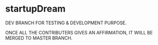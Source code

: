 # startupDream
DEV BRANCH FOR TESTING & DEVELOPMENT PURPOSE.

ONCE ALL THE CONTRIBUTERS GIVES AN AFFIRMATION, IT WIILL BE MERGED TO MASTER BRANCH.
